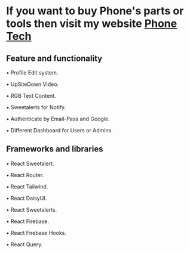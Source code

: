 # If you want to buy Phone's parts or tools then visit my website [Phone Tech](https://assignment-12-42953.web.app/)

## Feature and functionality 

• Profile Edit system.

• UpSiteDown Video.

• RGB Text Content.

• Sweetalerts for Notify.

• Authenticate by Email-Pass and Google.

• Different Dashboard  for Users or Admins.

## Frameworks and libraries
• React Sweetalert.

• React Router.

• React Tailwind.

• React DaisyUI.

• React Sweetalerts.

• React Firebase.

• React Firebase Hooks.

• React Query.